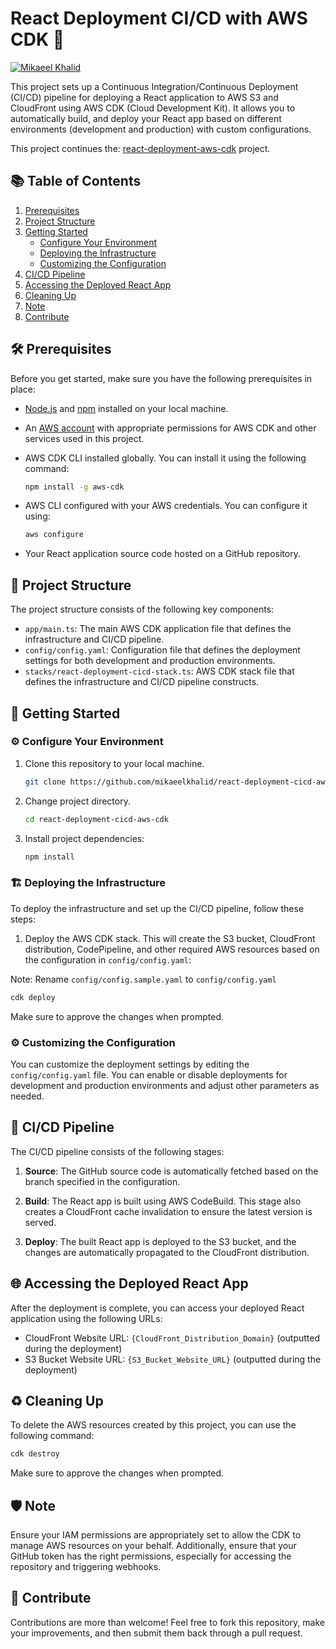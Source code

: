 # React Deployment CI/CD with AWS CDK 🚀

[![Mikaeel Khalid](https://badgen.now.sh/badge/by/mikaeelkhalid/purple)](https://github.com/mikaeelkhalid)

This project sets up a Continuous Integration/Continuous Deployment (CI/CD) pipeline for deploying a React application to AWS S3
and CloudFront using AWS CDK (Cloud Development Kit). It allows you to automatically build, and deploy your React app based on
different environments (development and production) with custom configurations.

This project continues the: [react-deployment-aws-cdk](https://github.com/mikaeelkhalid/react-deployment-aws-cdk) project.

## 📚 Table of Contents

1. [Prerequisites](#prerequisites)
2. [Project Structure](#project-structure)
3. [Getting Started](#getting-started)
   - [Configure Your Environment](#configure-your-environment)
   - [Deploying the Infrastructure](#deploying-the-infrastructure)
   - [Customizing the Configuration](#customizing-the-configuration)
4. [CI/CD Pipeline](#ci/cd-pipeline)
5. [Accessing the Deployed React App](#accessing-the-deployed-react-app)
6. [Cleaning Up](#cleaning-up)
7. [Note](#Note)
8. [Contribute](#Contribute)

## 🛠 Prerequisites

Before you get started, make sure you have the following prerequisites in place:

- [Node.js](https://nodejs.org/) and [npm](https://www.npmjs.com/) installed on your local machine.
- An [AWS account](https://aws.amazon.com/) with appropriate permissions for AWS CDK and other services used in this project.
- AWS CDK CLI installed globally. You can install it using the following command:

  ```bash
  npm install -g aws-cdk
  ```

- AWS CLI configured with your AWS credentials. You can configure it using:

  ```bash
  aws configure
  ```

- Your React application source code hosted on a GitHub repository.

## 📂 Project Structure

The project structure consists of the following key components:

- `app/main.ts`: The main AWS CDK application file that defines the infrastructure and CI/CD pipeline.
- `config/config.yaml`: Configuration file that defines the deployment settings for both development and production environments.
- `stacks/react-deployment-cicd-stack.ts`: AWS CDK stack file that defines the infrastructure and CI/CD pipeline constructs.

## 🚀 Getting Started

### ⚙️ Configure Your Environment

1. Clone this repository to your local machine.

   ```bash
   git clone https://github.com/mikaeelkhalid/react-deployment-cicd-aws-cdk.git
   ```

2. Change project directory.

   ```bash
   cd react-deployment-cicd-aws-cdk
   ```

3. Install project dependencies:

   ```bash
   npm install
   ```

### 🏗 Deploying the Infrastructure

To deploy the infrastructure and set up the CI/CD pipeline, follow these steps:

1. Deploy the AWS CDK stack. This will create the S3 bucket, CloudFront distribution, CodePipeline, and other required AWS
   resources based on the configuration in `config/config.yaml`:

Note: Rename `config/config.sample.yaml` to `config/config.yaml`

```bash
cdk deploy
```

Make sure to approve the changes when prompted.

### ⚙️ Customizing the Configuration

You can customize the deployment settings by editing the `config/config.yaml` file. You can enable or disable deployments for
development and production environments and adjust other parameters as needed.

## 🚀 CI/CD Pipeline

The CI/CD pipeline consists of the following stages:

1. **Source**: The GitHub source code is automatically fetched based on the branch specified in the configuration.

2. **Build**: The React app is built using AWS CodeBuild. This stage also creates a CloudFront cache invalidation to ensure the
   latest version is served.

3. **Deploy**: The built React app is deployed to the S3 bucket, and the changes are automatically propagated to the CloudFront
   distribution.

## 🌐 Accessing the Deployed React App

After the deployment is complete, you can access your deployed React application using the following URLs:

- CloudFront Website URL: `{CloudFront_Distribution_Domain}` (outputted during the deployment)
- S3 Bucket Website URL: `{S3_Bucket_Website_URL}` (outputted during the deployment)

## ♻️ Cleaning Up

To delete the AWS resources created by this project, you can use the following command:

```bash
cdk destroy
```

Make sure to approve the changes when prompted.

## 🛡️ Note

Ensure your IAM permissions are appropriately set to allow the CDK to manage AWS resources on your behalf. Additionally, ensure
that your GitHub token has the right permissions, especially for accessing the repository and triggering webhooks.

## 🙌 Contribute

Contributions are more than welcome! Feel free to fork this repository, make your improvements, and then submit them back through
a pull request.

